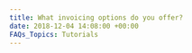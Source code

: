 ```yaml
---
title: What invoicing options do you offer?
date: 2018-12-04 14:08:00 +00:00
FAQs_Topics: Tutorials
---
```


